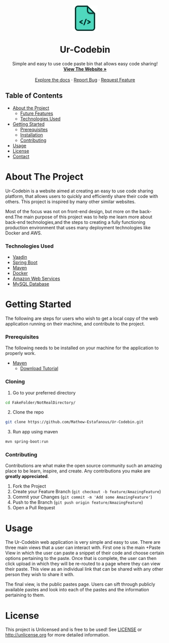 <p align="center">
  <a href="https://github.com/Mathew-Estafanous/Ur-Codebin">
    <img src="src\main\resources\META-INF\resources\images\codebin.png" alt="Logo" width="80" height="80">
  </a>

  <h1 align="center">Ur-Codebin</h1>

  <p align="center">
    Simple and easy to use code paste bin that allows easy code sharing!
    <br />
    <a href="https://urcodebin.live/"><strong>View The Website »</strong></a>
    <br />
    <br />
    <a href="https://github.com/Mathew-Estafanous/Ur-Codebin">Explore the docs</a>
    ·
    <a href="https://github.com/Mathew-Estafanous/Ur-Codebin/issues">Report Bug</a>
    ·
    <a href="https://github.com/Mathew-Estafanous/Ur-Codebin/issues">Request Feature</a>
  </p>
</p>

<!-- TABLE OF CONTENTS -->
## Table of Contents

* [About the Project](#about-the-project)
  * [Future Features](#future-features)
  * [Technologies Used](#technologies-used)
* [Getting Started](#getting-started)
  * [Prerequisites](#prerequisites)
  * [Installation](#cloning)
  * [Contributing](#contributing)
* [Usage](#usage)
* [License](#license)
* [Contact](#contact)


<!-- ABOUT THE PROJECT -->
# About The Project

Ur-Codebin is a website aimed at creating an easy to use code sharing platform, that allows users to quickly 
and efficiently share their code with others. This project is inspired by many other similar websites.

Most of the focus was not on front-end design, but more on the back-end.The main purpose of this project
was to help me learn more about back-end technologies,and the steps to creating a fully functioning 
production environment that uses many deployment technologies like Docker and AWS. 

### Technologies Used

* [Vaadin](https://vaadin.com/)
* [Spring Boot](https://spring.io/)
* [Maven](https://maven.apache.org/)
* [Docker](https://docker.com)
* [Amazon Web Services](https://aws.amazon.com/)
* [MySQL Database](https://mysql.com/)


<!-- GETTING STARTED -->
# Getting Started

The following are steps for users who wish to get a local copy of the web application running on their machine,
and contribute to the project.

### Prerequisites

The following needs to be installed on your machine for the application to properly work.
* [Maven](https://maven.apache.org/download.cgi)
    * [Download Tutorial](https://howtodoinjava.com/maven/how-to-install-maven-on-windows/)

### Cloning

1. Go to your preferred directory
```sh
cd FakeFolder/NotRealDirectory/
```
2. Clone the repo
```sh
git clone https://github.com/Mathew-Estafanous/Ur-Codebin.git
```
3. Run app using maven
```sh
mvn spring-boot:run
```

### Contributing

Contributions are what make the open source community such an amazing place to be learn, inspire, and create. Any contributions you make are **greatly appreciated**.

1. Fork the Project
2. Create your Feature Branch (`git checkout -b feature/AmazingFeature`)
3. Commit your Changes (`git commit -m 'Add some AmazingFeature'`)
4. Push to the Branch (`git push origin feature/AmazingFeature`)
5. Open a Pull Request


<!-- USAGE EXAMPLES -->
# Usage

The Ur-Codebin web application is very simple and easy to use. There are three main views that a user can interact with.
First one is the main +Paste View in which the user can paste a snippet of their code and choose certain options pertaining
to the paste. Once that is complete, the user can then click upload in which they will be re-routed to a page where they can
view their paste. This view as an individual link that can be shared with any other person they wish to share it with.

The final view, is the public pastes page. Users can sift through publicly available pastes and look into each of the pastes
and the information pertaining to them.

<!-- LICENSE -->
# License

This project is Unlicensed and is free to be used! See [LICENSE](LICENSE.md) or <http://unlicense.org> for 
more detailed information.
